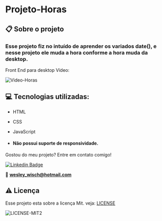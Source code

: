 # Projeto-Horas

  ## 📋 Sobre o projeto

### Esse projeto fiz no intuído de aprender os variados date(), e nesse projeto ele muda a hora conforme a hora muda da desktop.

  
Front End para desktop
Vídeo:

![Video-Horas](https://user-images.githubusercontent.com/79159487/114873441-4960cc80-9dc9-11eb-8a22-df1c1fe5db97.gif)

 
 ## 💻 Tecnologias utilizadas:

- HTML

- CSS
- JavaScript
  

-  ####  Não possui suporte de responsividade.

  Gostou do meu projeto? Entre em contato comigo!

[![Linkedin Badge](https://img.shields.io/badge/-LinkedIn-blue?style=flat-square&logo=Linkedin&logoColor=white&link=https://www.linkedin.com/in/wesley-wisch/)](https://www.linkedin.com/in/wesley-wisch/)

📧 **[wesley_wisch@hotmail.com](mailto:wesley_wisch@hotmail.com)**

##  ⚠️  Licença
Esse projeto esta sobre a licença Mit. veja: [LICENSE](https://github.com/wesleywisch/Repositorio-HTML-CSS-JavaScript/blob/main/LICENSE)

![LICENSE-MIT2](https://user-images.githubusercontent.com/79159487/114733599-7c478980-9d11-11eb-98da-262603bc1c13.png)
